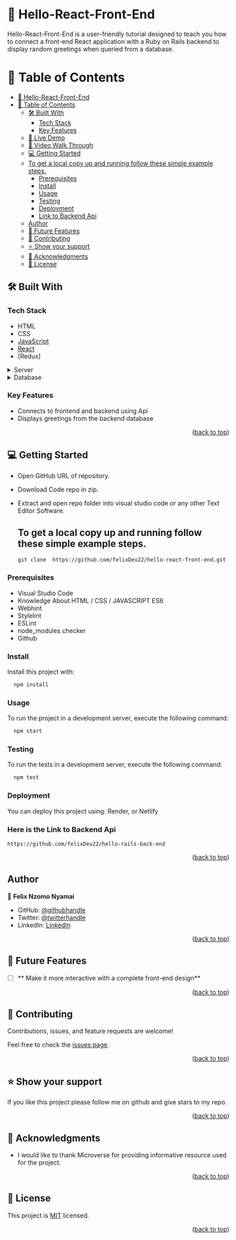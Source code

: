 <a name="readme-top"></a>

# 📖 Hello-React-Front-End <a name="about-project"></a>

Hello-React-Front-End is a user-friendly tutorial designed to teach you how to connect a front-end React application with a Ruby on Rails backend to display random greetings when queried from a database.

# 📗 Table of Contents

- [📖 Hello-React-Front-End](#-Hello-React-Front-End-)
- [📗 Table of Contents](#-table-of-contents)
  - [🛠 Built With ](#-built-with-)
    - [Tech Stack ](#tech-stack-)
    - [Key Features ](#key-features-)
  - [🚀 Live Demo ](#-live-demo-)
  - [🚀 Video Walk Through ](#-video-walk-through-)
  - [💻 Getting Started ](#-getting-started-)
  - [To get a local copy up and running follow these simple example steps.](#to-get-a-local-copy-up-and-running-follow-these-simple-example-steps)
    - [Prerequisites](#prerequisites)
    - [Install](#install)
    - [Usage](#usage)
    - [Testing](#testing)
    - [Deployment](#deployment)
    - [Link to Backend Api](#link-to-backend-api)
  - [Author](#author)
  - [🔭 Future Features ](#-future-features-)
  - [🤝 Contributing ](#-contributing-)
  - [⭐️ Show your support ](#️-show-your-support-)
  - [🙏 Acknowledgments ](#-acknowledgments-)
  - [📝 License ](#-license-)

## 🛠 Built With <a name="built-with"></a>

### Tech Stack <a name="tech-stack"></a>

- HTML
- CSS
- [JavaScript](https://developer.mozilla.org/en-US/docs/Web/JavaScript)
- [React](https://github.com/microverseinc/curriculum-javascript/blob/main/todo-list/lessons/webpack_v1_1.md)
- [Redux]
<details>
  <summary>Server</summary>
  <ul>
    <li><a href="">Render</a></li>
  </ul>
</details>

<details>
<summary>Database</summary>
  <ul>
    <li><a> API </a></li>
  </ul>
</details>

### Key Features <a name="key-features"></a>

- Connects to frontend and backend using Api
- Displays greetings from the backend database

<p align="right">(<a href="#readme-top">back to top</a>)</p>

## 💻 Getting Started <a name="getting-started"></a>

- Open GitHub URL of repository.
- Download Code repo in zip.
- Extract and open repo folder into visual studio code or any other Text Editor Software.

  ## To get a local copy up and running follow these simple example steps.

  `git clone  https://github.com/felixDev22/hello-react-front-end.git`

### Prerequisites

- Visual Studio Code
- Knowledge About HTML / CSS / JAVASCRIPT ES6
- Webhint
- Stylelint
- ESLint
- node_modules checker
- Github

### Install

Install this project with:

```sh
  npm install
```

### Usage

To run the project in a development server, execute the following command:

```sh
  npm start
```

### Testing

To run the tests in a development server, execute the following command:

```sh
  npm test
```

### Deployment

You can deploy this project using: Render, or Netlify

### Here is the Link to Backend Api

`https://github.com/felixDev22/hello-rails-back-end`

<p align="right">(<a href="#readme-top">back to top</a>)</p>

## Author

👤 **Felix Nzomo Nyamai**

- GitHub: [@githubhandle](https://github.com/felixDev22)
- Twitter: [@twitterhandle](https://twitter.com/@monzo200)
- LinkedIn: [LinkedIn](https://https://www.linkedin.com/in/felixnyamai/)

<p align="right">(<a href="#readme-top">back to top</a>)</p>

## 🔭 Future Features <a name="future-features"></a>

- [ ] ** Make it more interactive with a complete front-end design**

<p align="right">(<a href="#readme-top">back to top</a>)</p>

## 🤝 Contributing <a name="contributing"></a>

Contributions, issues, and feature requests are welcome!

Feel free to check the [issues page](https://github.com/felixDev22/hello-react-front-end/issues).

<p align="right">(<a href="#readme-top">back to top</a>)</p>

## ⭐️ Show your support <a name="support"></a>

If you like this project please follow me on github and give stars to my repo.

<p align="right">(<a href="#readme-top">back to top</a>)</p>

## 🙏 Acknowledgments <a name="acknowledgements"></a>

- I would like to thank Microverse for providing informative resource used for the project.

<p align="right">(<a href="#readme-top">back to top</a>)</p>

## 📝 License <a name="license"></a>

This project is [MIT](LICENSE) licensed.

<p align="right">(<a href="#readme-top">back to top</a>)</p>
